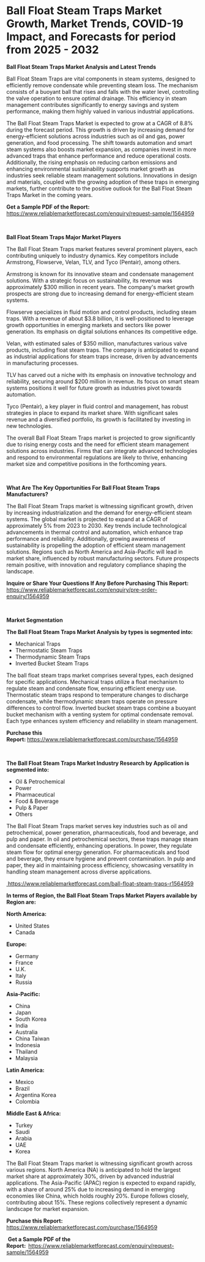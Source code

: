 <p><h1>Ball Float Steam Traps Market Growth, Market Trends, COVID-19 Impact, and Forecasts for period from 2025 - 2032</h1></p><p><strong>Ball Float Steam Traps Market Analysis and Latest Trends</strong></p>
<p><p>Ball Float Steam Traps are vital components in steam systems, designed to efficiently remove condensate while preventing steam loss. The mechanism consists of a buoyant ball that rises and falls with the water level, controlling the valve operation to ensure optimal drainage. This efficiency in steam management contributes significantly to energy savings and system performance, making them highly valued in various industrial applications.</p><p>The Ball Float Steam Traps Market is expected to grow at a CAGR of 8.8% during the forecast period. This growth is driven by increasing demand for energy-efficient solutions across industries such as oil and gas, power generation, and food processing. The shift towards automation and smart steam systems also boosts market expansion, as companies invest in more advanced traps that enhance performance and reduce operational costs. Additionally, the rising emphasis on reducing carbon emissions and enhancing environmental sustainability supports market growth as industries seek reliable steam management solutions. Innovations in design and materials, coupled with the growing adoption of these traps in emerging markets, further contribute to the positive outlook for the Ball Float Steam Traps Market in the coming years.</p></p>
<p><strong>Get a Sample PDF of the Report:&nbsp;</strong> <a href="https://www.reliablemarketforecast.com/enquiry/request-sample/1564959?utm_campaign=3019&utm_medium=2&utm_source=Github&utm_content=ia&utm_term=16042025&utm_id=ball-float-steam-traps">https://www.reliablemarketforecast.com/enquiry/request-sample/1564959</a></p>
<p>&nbsp;</p>
<p><strong>Ball Float Steam Traps Major Market Players</strong></p>
<p><p>The Ball Float Steam Traps market features several prominent players, each contributing uniquely to industry dynamics. Key competitors include Armstrong, Flowserve, Velan, TLV, and Tyco (Pentair), among others. </p><p>Armstrong is known for its innovative steam and condensate management solutions. With a strategic focus on sustainability, its revenue was approximately $300 million in recent years. The company's market growth prospects are strong due to increasing demand for energy-efficient steam systems.</p><p>Flowserve specializes in fluid motion and control products, including steam traps. With a revenue of about $3.8 billion, it is well-positioned to leverage growth opportunities in emerging markets and sectors like power generation. Its emphasis on digital solutions enhances its competitive edge.</p><p>Velan, with estimated sales of $350 million, manufactures various valve products, including float steam traps. The company is anticipated to expand as industrial applications for steam traps increase, driven by advancements in manufacturing processes.</p><p>TLV has carved out a niche with its emphasis on innovative technology and reliability, securing around $200 million in revenue. Its focus on smart steam systems positions it well for future growth as industries pivot towards automation.</p><p>Tyco (Pentair), a key player in fluid control and management, has robust strategies in place to expand its market share. With significant sales revenue and a diversified portfolio, its growth is facilitated by investing in new technologies.</p><p>The overall Ball Float Steam Traps market is projected to grow significantly due to rising energy costs and the need for efficient steam management solutions across industries. Firms that can integrate advanced technologies and respond to environmental regulations are likely to thrive, enhancing market size and competitive positions in the forthcoming years.</p></p>
<p>&nbsp;</p>
<p><strong>What Are The Key Opportunities For Ball Float Steam Traps Manufacturers?</strong></p>
<p><p>The Ball Float Steam Traps market is witnessing significant growth, driven by increasing industrialization and the demand for energy-efficient steam systems. The global market is projected to expand at a CAGR of approximately 5% from 2023 to 2030. Key trends include technological advancements in thermal control and automation, which enhance trap performance and reliability. Additionally, growing awareness of sustainability is propelling the adoption of efficient steam management solutions. Regions such as North America and Asia-Pacific will lead in market share, influenced by robust manufacturing sectors. Future prospects remain positive, with innovation and regulatory compliance shaping the landscape.</p></p>
<p><strong>Inquire or Share Your Questions If Any Before Purchasing This Report:</strong> <a href="https://www.reliablemarketforecast.com/enquiry/pre-order-enquiry/1564959?utm_campaign=3019&utm_medium=2&utm_source=Github&utm_content=ia&utm_term=16042025&utm_id=ball-float-steam-traps">https://www.reliablemarketforecast.com/enquiry/pre-order-enquiry/1564959</a></p>
<p>&nbsp;</p>
<p><strong>Market Segmentation</strong></p>
<p><strong>The Ball Float Steam Traps Market Analysis by types is segmented into:</strong></p>
<p><ul><li>Mechanical Traps</li><li>Thermostatic Steam Traps</li><li>Thermodynamic Steam Traps</li><li>Inverted Bucket Steam Traps</li></ul></p>
<p><p>The ball float steam traps market comprises several types, each designed for specific applications. Mechanical traps utilize a float mechanism to regulate steam and condensate flow, ensuring efficient energy use. Thermostatic steam traps respond to temperature changes to discharge condensate, while thermodynamic steam traps operate on pressure differences to control flow. Inverted bucket steam traps combine a buoyant bucket mechanism with a venting system for optimal condensate removal. Each type enhances system efficiency and reliability in steam management.</p></p>
<p><strong>Purchase this Report:&nbsp;</strong><a href="https://www.reliablemarketforecast.com/purchase/1564959?utm_campaign=3019&utm_medium=2&utm_source=Github&utm_content=ia&utm_term=16042025&utm_id=ball-float-steam-traps">https://www.reliablemarketforecast.com/purchase/1564959</a></p>
<p>&nbsp;</p>
<p><strong>The Ball Float Steam Traps Market Industry Research by Application is segmented into:</strong></p>
<p><ul><li>Oil & Petrochemical</li><li>Power</li><li>Pharmaceutical</li><li>Food & Beverage</li><li>Pulp & Paper</li><li>Others</li></ul></p>
<p><p>The Ball Float Steam Traps market serves key industries such as oil and petrochemical, power generation, pharmaceuticals, food and beverage, and pulp and paper. In oil and petrochemical sectors, these traps manage steam and condensate efficiently, enhancing operations. In power, they regulate steam flow for optimal energy generation. For pharmaceuticals and food and beverage, they ensure hygiene and prevent contamination. In pulp and paper, they aid in maintaining process efficiency, showcasing versatility in handling steam management across diverse applications.</p></p>
<p><a href="https://www.reliablemarketforecast.com/ball-float-steam-traps-r1564959?utm_campaign=3019&utm_medium=2&utm_source=Github&utm_content=ia&utm_term=16042025&utm_id=ball-float-steam-traps">&nbsp;https://www.reliablemarketforecast.com/ball-float-steam-traps-r1564959</a></p>
<p><strong>In terms of Region, the Ball Float Steam Traps Market Players available by Region are:</strong></p>
<p>
    <p> <strong> North America: </strong>
        <ul>
            <li>United States</li>
            <li>Canada</li>
        </ul>
        </p> 
    <p> <strong> Europe: </strong>
        <ul>
            <li>Germany</li>
            <li>France</li>
            <li>U.K.</li>
            <li>Italy</li>
            <li>Russia</li>
        </ul>
        </p> 
    <p> <strong> Asia-Pacific: </strong>
        <ul>
            <li>China</li>
            <li>Japan</li>
            <li>South Korea</li>
            <li>India</li>
            <li>Australia</li>
            <li>China Taiwan</li>
            <li>Indonesia</li>
            <li>Thailand</li>
            <li>Malaysia</li>
        </ul>
        </p> 
    <p> <strong> Latin America: </strong>
        <ul>
            <li>Mexico</li>
            <li>Brazil</li>
            <li>Argentina Korea</li>
            <li>Colombia</li>
        </ul>
        </p> 
    <p> <strong> Middle East & Africa: </strong>
        <ul>
            <li>Turkey</li>
            <li>Saudi</li>
            <li>Arabia</li>
            <li>UAE</li>
            <li>Korea</li>
        </ul>
    </p>
    </p>
<p><p>The Ball Float Steam Traps market is witnessing significant growth across various regions. North America (NA) is anticipated to hold the largest market share at approximately 30%, driven by advanced industrial applications. The Asia-Pacific (APAC) region is expected to expand rapidly, with a share of around 25% due to increasing demand in emerging economies like China, which holds roughly 20%. Europe follows closely, contributing about 15%. These regions collectively represent a dynamic landscape for market expansion.</p></p>
<p><strong>Purchase this Report: </strong><a href="https://www.reliablemarketforecast.com/purchase/1564959?utm_campaign=3019&utm_medium=2&utm_source=Github&utm_content=ia&utm_term=16042025&utm_id=ball-float-steam-traps">https://www.reliablemarketforecast.com/purchase/1564959</a></p>
<p>&nbsp;<strong>Get a Sample PDF of the Report:&nbsp;&nbsp;</strong><a href="https://www.reliablemarketforecast.com/enquiry/request-sample/1564959?utm_campaign=3019&utm_medium=2&utm_source=Github&utm_content=ia&utm_term=16042025&utm_id=ball-float-steam-traps">https://www.reliablemarketforecast.com/enquiry/request-sample/1564959</a></p>
<p><strong></strong></p>
<p><p></p><p></p><p></p></p>